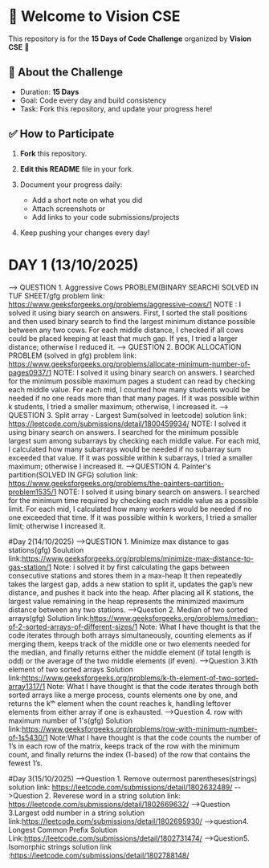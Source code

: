 # 👋 Welcome to Vision CSE  

This repository is for the **15 Days of Code Challenge** organized by **Vision CSE** 🚀  

## 📌 About the Challenge
- Duration: **15 Days**
- Goal: Code every day and build consistency  
- Task: Fork this repository, and update your progress here!  

## ✅ How to Participate
1. **Fork** this repository.  
2. **Edit this README** file in your fork.  
3. Document your progress daily:  
   - Add a short note on what you did  
   - Attach screenshots or  
   - Add links to your code submissions/projects  

4. Keep pushing your changes every day!

  # DAY 1 (13/10/2025)
  --> QUESTION 1. Aggressive Cows PROBLEM(BINARY SEARCH) SOLVED IN TUF SHEET/gfg
   problem link: https://www.geeksforgeeks.org/problems/aggressive-cows/1
   NOTE : I solved it using biary search on answers. First, I sorted the stall positions and then used binary search to find the largest minimum distance possible between any two cows. For each middle distance,     I checked if all cows could be placed keeping at least that much gap. If yes, I tried a larger distance; otherwise I reduced it.
  --> QUESTION 2. BOOK ALLOCATION PROBLEM (solved in gfg)
   problem link: https://www.geeksforgeeks.org/problems/allocate-minimum-number-of-pages0937/1
   NOTE: I solved it using binary search on answers. I searched for the minimum possible maximum pages a student can read by checking each middle value. For each mid, I counted how many students would be needed     if no one reads more than that many pages. If it was possible within k students, I tried a smaller maximum; otherwise, I increased it.
   --> QUESTION 3. Split array - Largest Sum(solved in leetcode)
   solution link: https://leetcode.com/submissions/detail/1800459934/
   NOTE: I solved it using binary search on answers. I searched for the minimum possible largest sum among subarrays by checking each middle value. For each mid, I calculated how many subarrays would be needed      if no subarray sum exceeded that value. If it was possible within k subarrays, I tried a smaller maximum; otherwise I increased it.
   -->QUESTION 4. Painter's partition(SOLVED IN GFG)
   solution link: https://www.geeksforgeeks.org/problems/the-painters-partition-problem1535/1
   NOTE: I solved it using binary search on answers. I searched for the minimum time required by checking each middle value as a possible limit. For each mid, I calculated how many workers would be needed if no     one exceeded that time. If it was possible within k workers, I tried a smaller limit; otherwise I increased it.

#Day 2(14/10/2025)
-->QUESTION 1. Minimize max distance to gas stations(gfg)
Soulution link:https://www.geeksforgeeks.org/problems/minimize-max-distance-to-gas-station/1
Note: i solved it by first calculating  the gaps between consecutive stations and stores them in a max-heap It then repeatedly takes the largest gap, adds a new station to split it, updates the gap’s new distance, and pushes it back into the heap. After placing all K stations, the largest value remaining in the heap represents the minimized maximum distance between any two stations.
-->Question 2. Median of two sorted arrays(gfg)
Solution link:https://www.geeksforgeeks.org/problems/median-of-2-sorted-arrays-of-different-sizes/1
Note: What I have thought is that the code iterates through both arrays simultaneously, counting elements as if merging them, keeps track of the middle one or two elements needed for the median, and finally returns either the middle element (if total length is odd) or the average of the two middle elements (if even).
-->Question 3.Kth element of two sorted arrays
Solution link:https://www.geeksforgeeks.org/problems/k-th-element-of-two-sorted-array1317/1
Note: What I have thought is that the code iterates through both sorted arrays like a merge process, counts elements one by one, and returns the kᵗʰ element when the count reaches k, handling leftover elements from either array if one is exhausted.
-->Question 4. row with maximum number of 1's(gfg)
Solution link:https://www.geeksforgeeks.org/problems/row-with-minimum-number-of-1s5430/1
Note:What I have thought is that the code counts the number of 1’s in each row of the matrix, keeps track of the row with the minimum count, and finally returns the index (1-based) of the row that contains the fewest 1’s.

#Day 3(15/10/2025)
-->Question 1. Remove outermost parentheses(strings)
solution link: https://leetcode.com/submissions/detail/1802632489/
-->Question 2. Reverese word in a string 
solution link: https://leetcode.com/submissions/detail/1802669632/
-->Question 3.Largest odd number in a string
solution link:https://leetcode.com/submissions/detail/1802695930/
-->question4. Longest Common Prefix 
Solution Link:https://leetcode.com/submissions/detail/1802731474/
-->Question5. Isomorphic strings
solution link :https://leetcode.com/submissions/detail/1802788148/

   



    
